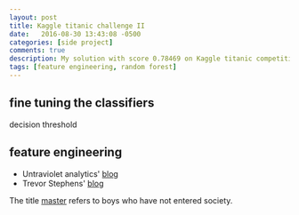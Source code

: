 ```yaml
---
layout: post
title: Kaggle titanic challenge II
date:   2016-08-30 13:43:08 -0500
categories: [side project]
comments: true
description: My solution with score 0.78469 on Kaggle titanic competition
tags: [feature engineering, random forest]
---
```


## fine tuning the classifiers

decision threshold 

## feature engineering

* Untraviolet analytics' [blog](http://www.ultravioletanalytics.com/2014/11/05/kaggle-titanic-competition-part-iii-variable-transformations/)
* Trevor Stephens' [blog](http://trevorstephens.com/kaggle-titanic-tutorial/r-part-4-feature-engineering/)

The title [master](https://en.wikipedia.org/wiki/Master_(form_of_address)) refers to boys who have not entered society.
